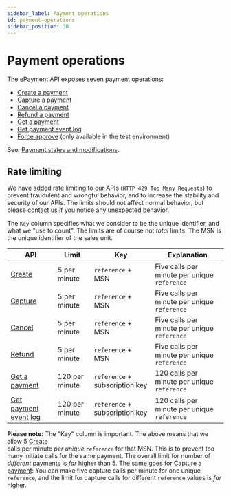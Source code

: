 ```yaml
---
sidebar_label: Payment operations
id: payment-operations
sidebar_position: 30
---
```


# Payment operations

The ePayment API exposes seven payment operations:

* [Create a payment](create.md)
* [Capture a payment](capture.md)
* [Cancel a payment](cancel.md)
* [Refund a payment](refund.md)
* [Get a payment](get_info.md)
* [Get payment event log](get_event_log.md)
* [Force approve](force-approve.md) (only available in the test environment)

See: [Payment states and modifications](../payment_states.md).

## Rate limiting

We have added rate limiting to our APIs (`HTTP 429 Too Many Requests`) to prevent fraudulent and
wrongful behavior, and to increase the stability and security of our APIs. The limits should
not affect normal behavior, but please contact us if you notice any unexpected behavior.

The `Key` column specifies what we consider to be the unique identifier, and
what we "use to count". The limits are of course not *total* limits.
The MSN is the unique identifier of the sales unit.

| API                          | Limit          | Key                          | Explanation |
| ---------------------------- | -------------- | ---------------------------- | ----------- |
| [Create](create.md)          | 5 per minute   | `reference` + MSN              | Five calls per minute per unique `reference` |
| [Capture](capture.md)        | 5 per minute   | `reference` + MSN              | Five calls per minute per unique `reference` |
| [Cancel](cancel.md)          | 5 per minute   | `reference` + MSN              | Five calls per minute per unique `reference` |
| [Refund](refund.md)          | 5 per minute   | `reference` + MSN              | Five calls per minute per unique `reference` |
| [Get a payment](get_info.md) | 120 per minute | `reference` + subscription key | 120 calls per minute per unique `reference` |
| [Get payment event log](get_event_log.md) | 120 per minute | `reference` + subscription key | 120 calls per minute per unique `reference` |


**Please note:** The "Key" column is important. The above means that we allow 5
[Create](create.md)  
calls per minute *per unique `reference`* for that MSN. This
is to prevent too many initiate calls for the same payment. The overall limit
for number of *different* payments is *far* higher than 5. The same goes for
[Capture a payment](capture.md):
You can make five capture calls per minute for
one unique `reference`, and the limit for capture calls for different `reference` values
is *far* higher.